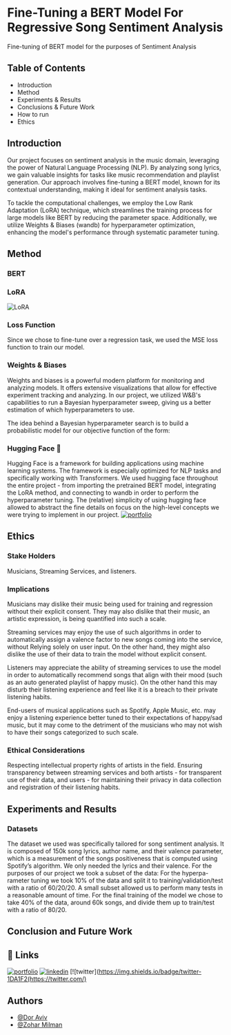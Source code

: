 
# Fine-Tuning a BERT Model For Regressive Song Sentiment Analysis

Fine-tuning of BERT model for the purposes of Sentiment Analysis

## Table of Contents

- Introduction
- Method
- Experiments & Results
- Conclusions & Future Work
- How to run
- Ethics
## Introduction


Our project focuses on sentiment analysis in the music domain, leveraging the power of Natural Language Processing (NLP). By analyzing song lyrics, we gain valuable insights for tasks like music recommendation and playlist generation. Our approach involves fine-tuning a BERT model, known for its contextual understanding, making it ideal for sentiment analysis tasks.

To tackle the computational challenges, we employ the Low Rank Adaptation (LoRA) technique, which streamlines the training process for large models like BERT by reducing the parameter space. Additionally, we utilize Weights & Biases (wandb) for hyperparameter optimization, enhancing the model's performance through systematic parameter tuning.


## Method

### BERT

### LoRA
![LoRA](https://miro.medium.com/v2/resize:fit:1400/1*BX6LodNG9GTfpoGBO2FAuA.png)

### Loss Function
Since we chose to fine-tune over a regression task, we used the MSE loss function to train our model.

### Weights & Biases
Weights and biases is a powerful modern platform for monitoring and analyzing models. It offers extensive visualizations that allow for effective experiment tracking and analyzing. 
In our project, we utilized W\&B's capabilities to run a Bayesian hyperparameter sweep, giving us a better estimation of which hyperparameters to use.  

The idea behind a Bayesian hyperparameter search is to build a probabilistic model for our objective function of the form:

### Hugging Face 🤗

Hugging Face is a framework for building applications using machine learning systems. The framework is especially optimized for NLP tasks and specifically working with Transformers. We used hugging face throughout the entire project - from importing the pretrained BERT model, integrating the LoRA method, and connecting to wandb in order to perform the hyperparameter tuning. The (relative) simplicity of using hugging face allowed to abstract the fine details on focus on the high-level concepts we were trying to implement in our project.
[![portfolio](https://huggingface.co/datasets/huggingface/brand-assets/resolve/main/hf-logo-with-title.svg)](https://huggingface.co/)

## Ethics

### Stake Holders
Musicians, Streaming Services, and listeners.
### Implications
Musicians may dislike their music being used for training and regression without their explicit consent. They may also dislike that their music, an artistic expression, is being quantified into such a scale.

Streaming services may enjoy the use of such algorithms in order to automatically assign a valence factor to new songs coming into the service, without Relying solely on user input. On the other hand, they might also dislike the use of their data to train the model without explicit consent.

Listeners may appreciate the ability of streaming services to use the model in order to automatically recommend songs that align with their mood (such as an auto generated playlist of happy music). On the other hand this may disturb their listening experience and feel like it is a breach to their private listening habits.

End-users of musical applications such as Spotify, Apple Music, etc. may enjoy a listening experience better tuned to their expectations of happy/sad music, but it may come to the detriment of the musicians who may not wish to have their songs categorized to such scale.

### Ethical Considerations

Respecting intellectual property rights of artists in the field. Ensuring transparency between streaming services and both artists -  for transparent use of their data, and users - for maintaining their privacy in data collection and registration of their listening habits.
## Experiments and Results

### Datasets

The dataset we used was specifically tailored for song sentiment analysis. It is
composed of 150k song lyrics, author name, and their valence parameter, which
is a measurement of the songs positiveness that is computed using Spotify’s
algorithm. We only needed the lyrics and their valence.
For the purposes of our project we took a subset of the data: For the hyperpa-
rameter tuning we took 10% of the data and split it to training/validation/test
with a ratio of 60/20/20. A small subset allowed us to perform many tests in a
reasonable amount of time.
For the final training of the model we chose to take 40% of the data, around
60k songs, and divide them up to train/test with a ratio of 80/20.


## Conclusion and Future Work


## 🔗 Links
[![portfolio](https://img.shields.io/badge/my_portfolio-000?style=for-the-badge&logo=ko-fi&logoColor=white)](https://katherineoelsner.com/)
[![linkedin](https://img.shields.io/badge/linkedin-0A66C2?style=for-the-badge&logo=linkedin&logoColor=white)](https://www.linkedin.com/)
[![twitter](https://img.shields.io/badge/twitter-1DA1F2(https://twitter.com/)


## Authors

- [@Dor Aviv](https://www.github.com/doraviv02)
- [@Zohar Milman](https://www.github.com/ZoharMilman)

